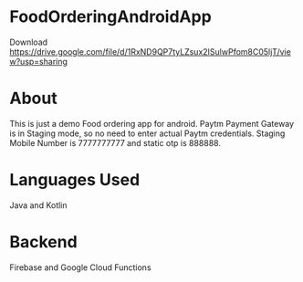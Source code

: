 # FoodOrderingAndroidApp
Download https://drive.google.com/file/d/1RxND9QP7tyLZsux2ISulwPfom8C05ljT/view?usp=sharing

# About
This is just a demo Food ordering app for android. 
Paytm Payment Gateway is in Staging mode, so no need to enter actual Paytm credentials. Staging Mobile Number is 7777777777 and static otp is 888888. 

# Languages Used
Java and Kotlin

# Backend
Firebase and Google Cloud Functions
